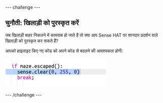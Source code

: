 \--- challenge \---

## चुनौती: खिलाड़ी को पुरस्कृत करें

जब खिलाड़ी बाहर निकलने में कामयाब हो जाते हैं तो क्या आप Sense HAT पर शानदार प्रदर्शन वाले खिलाड़ी को पुरस्कृत कर सकते हैं?

आपको हाइलाइट किए गए कोड को अपने कोड से बदलने की आवश्यकता होगी:

![स्क्रीनशॉट](images/compass-reward.png)

\--- /challenge \---